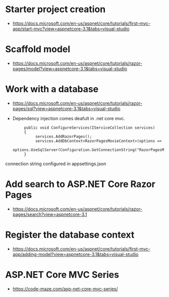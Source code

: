 

# Starter project creation 
- https://docs.microsoft.com/en-us/aspnet/core/tutorials/first-mvc-app/start-mvc?view=aspnetcore-3.1&tabs=visual-studio

# Scaffold model
- https://docs.microsoft.com/en-us/aspnet/core/tutorials/razor-pages/model?view=aspnetcore-3.1&tabs=visual-studio

# Work with a database
- https://docs.microsoft.com/en-us/aspnet/core/tutorials/razor-pages/sql?view=aspnetcore-3.1&tabs=visual-studio


- Dependency injection comes deafult in .net core mvc.
           
           public void ConfigureServices(IServiceCollection services)
           {
                services.AddRazorPages();
                services.AddDbContext<RazorPagesMovieContext>(options =>
                options.UseSqlServer(Configuration.GetConnectionString("RazorPagesMovieContext")));
           }

connection string configured in appsettings.json  

# Add search to ASP.NET Core Razor Pages
- https://docs.microsoft.com/en-us/aspnet/core/tutorials/razor-pages/search?view=aspnetcore-3.1

# Register the database context
- https://docs.microsoft.com/en-us/aspnet/core/tutorials/first-mvc-app/adding-model?view=aspnetcore-3.1&tabs=visual-studio

# ASP.NET Core MVC Series
- https://code-maze.com/asp-net-core-mvc-series/
